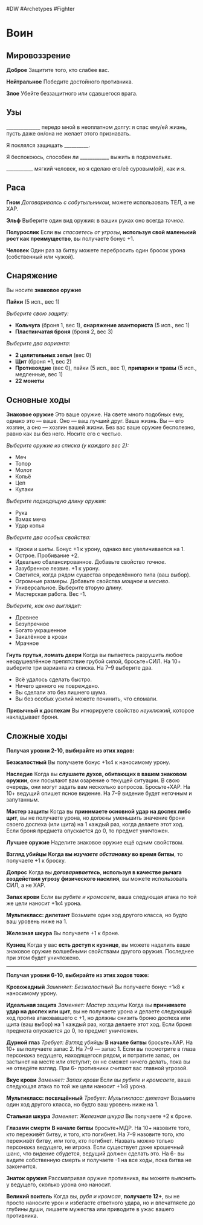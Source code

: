 #DW  #Archetypes #Fighter 

# Воин

## Мировоззрение

**Доброе**
 Защитите того, кто слабее вас.

**Нейтральное**
 Победите достойного противника.

**Злое**
 Убейте беззащитного или сдавшегося врага.
 
## Узы

\_\_\_\_\_\_\_\_\_\_\_\_\_\_ передо мной в неоплатном долгу: я спас ему/ей жизнь, пусть даже он/она не желает этого признавать.

Я поклялся защищать  \_\_\_\_\_\_\_\_\_\_.

Я беспокоюсь, способен ли \_\_\_\_\_\_\_\_\_\_\_\_ выжить в подземельях.

\_\_\_\_\_\_\_\_\_\_\_ мягкий человек, но я сделаю его/её суровым(ой), как и я.

## Раса

**Гном**
 *Договариваясь с собутыльником*, можете использовать ТЕЛ, а не ХАР.

**Эльф**
 Выберите один вид оружия: в ваших руках оно всегда *точное*.

**Полурослик**
 Если вы *спасаетесь от угрозы*, **используя свой маленький рост как преимущество**, вы получаете бонус +1.

**Человек**
 Один раз за битву можете перебросить один бросок урона (собственный или чужой).

## Снаряжение

Вы носите **знаковое оружие**

**Пайки** (5 исп., вес 1)

*Выберите свою защиту:*
 - **Кольчуга** (броня 1, вес 1),
 **снаряжение авантюриста** (5 исп., вес 1)
 - **Пластинчатая броня** (броня 2, вес 3)

*Выберите два варианта:*
 - **2 целительных зелья** (вес 0)
 - **Щит** (броня +1, вес 2)
 - **Противоядие** (вес 0), пайки (5 исп., вес 1),
 **припарки и травы** (5 исп., медленные, вес 1)
 - **22 монеты**

## Основные ходы

**Знаковое оружие**
Это ваше оружие. На свете много подобных ему, однако это — ваше. Оно — ваш лучший друг. Ваша жизнь. Вы — его хозяин, а оно — хозяин вашей жизни. Без вас ваше оружие бесполезно, равно как вы без него. Носите его с честью.

*Выберите оружие из списка (у каждого вес 2):*
- Меч
- Топор
- Молот
- Копьё
- Цеп
- Кулаки

*Выберите подходящую длину оружия:*
- Рука
- Взмах меча
- Удар копья

*Выберите два особых свойства:*
- Крюки и шипы. Бонус +1 к урону, однако вес увеличивается на 1.
- Острое. Пробивание +2.
- Идеально сбалансированное. Добавьте свойство *точное*.
- Зазубренное лезвие. +1 к урону.
- Светится, когда рядом существа определённого типа (ваш выбор).
- Огромные размеры. Добавьте свойства *мощное* и *месиво*.
- Универсальное. Выберите вторую длину.
- Мастерская работа. Вес -1.

*Выберите, как оно выглядит:*
- Древнее
- Безупречное
- Богато украшенное
- Закалённое в крови
- Мрачное

**Гнуть прутья, ломать двери**
Когда вы пытаетесь разрушить любое неодушевлённое препятствие грубой силой, бросьте+СИЛ. 
На 10+ выберите три варианта из списка. 
На 7–9 выберите два.
- Всё удалось сделать быстро.
- Ничего ценного не повреждено.
- Вы сделали это без лишнего шума.
- Вы без особых усилий можете починить, что сломали.

**Привычный к доспехам**
Вы игнорируете свойство *неуклюжий*, которое накладывает броня.
## Сложные ходы
**Получая уровни 2-10, выбирайте из этих ходов:**

**Безжалостный**
Вы получаете бонус +1к4 к наносимому урону.

**Наследие**
Когда вы **слушаете духов, обитающих в вашем знаковом оружии**, они посылают вам озарение о текущей ситуации. В свою очередь, они могут задать вам несколько вопросов. Бросьте+ХАР. 
На 10+ ведущий опишет ясное видение. 
На 7–9 видение будет неточным и запутанным.
 
**Мастер защиты**
Когда вы **принимаете основной удар на доспех либо щит**, вы не получаете урона, но должны уменьшить значение брони своего доспеха (или щита) на 1 каждый раз, когда делаете этот ход. Если броня предмета опускается до 0, то предмет уничтожен.

**Лучшее оружие**
Наделите знаковое оружие ещё одним свойством.

**Взгляд убийцы**
**Когда вы *изучаете обстановку* во время битвы**, то получаете +1 к броску.

**Допрос**
Когда вы ***договариваетесь***, **используя в качестве рычага воздействия угрозу физического насилия**, вы можете использовать СИЛ, а не ХАР.

**Запах крови**
Если вы *рубите и кромсаете*, ваша следующая атака по той же цели наносит +1к4 урона.

**Мультикласс: дилетант**
Возьмите один ход другого класса, но будто ваш уровень ниже на 1.

**Железная шкура**
Вы получаете +1 к броне.

**Кузнец**
Когда у вас **есть доступ к кузнице**, вы можете наделить ваше знаковое оружие волшебными свойствами другого оружия. Последнее при этом будет уничтожено.

---
**Получая уровни 6-10, выбирайте из этих ходов тоже:**

**Кровожадный**
*Заменяет: Безжалостный*
Вы получаете бонус +1к8 к наносимому урону.
 
**Идеальная защита**
*Заменяет: Мастер защиты*
Когда вы **принимаете удар на доспех или щит**, вы не получаете урона и делаете следующий ход против атаковавшего с +1, но должны снизить броню доспеха или щита (ваш выбор) на 1 каждый раз, когда делаете этот ход. Если броня предмета опускается до 0, то предмет уничтожен.

**Дурной глаз**
*Требует: Взгляд убийцы*
**В начале битвы** бросьте+ХАР. 
На 10+ вы получаете запас 2. 
На 7–9 — запас 1. Если вы посмотрите в глаза персонажа ведущего, находящегося рядом, и потратите запас, он застынет на месте или отступит; он не сможет ничего делать, пока вы не отведёте взгляд. 
При 6- противники считают вас главной угрозой.

**Вкус крови**
*Заменяет: Запах крови*
Если вы *рубите и кромсаете*, ваша следующая атака по той же цели наносит +1к8 урона.

**Мультикласс: посвящённый**
*Требует: Мультикласс: дилетант*
Возьмите один ход другого класса, но будто ваш уровень ниже на 1.

**Стальная шкура**
*Заменяет: Железная шкура*
Вы получаете +2 к броне.

**Глазами смерти**
**В начале битвы** бросьте+МДР. 
На 10+ назовите того, кто переживёт битву, и того, кто погибнет. 
На 7–9 назовите того, кто переживёт битву, *или* того, кто погибнет. Назвать можно только персонажа ведущего, не игрока. Если существует даже крошечный шанс, что видение сбудется, ведущий должен сделать это. 
На 6- вы видите собственную смерть и получаете -1 на все ходы, пока битва не закончится.
 
**Знаток оружия**
Рассматривая оружие противника, вы можете выяснить у ведущего, сколько урона оно наносит.

**Великий воитель**
Когда вы, *рубя и кромсая*, **получаете 12+**, вы не просто наносите урон и избегаете ответного удара, но и впечатляете до глубины души, лишаете мужества или приводите в ужас вашего противника.